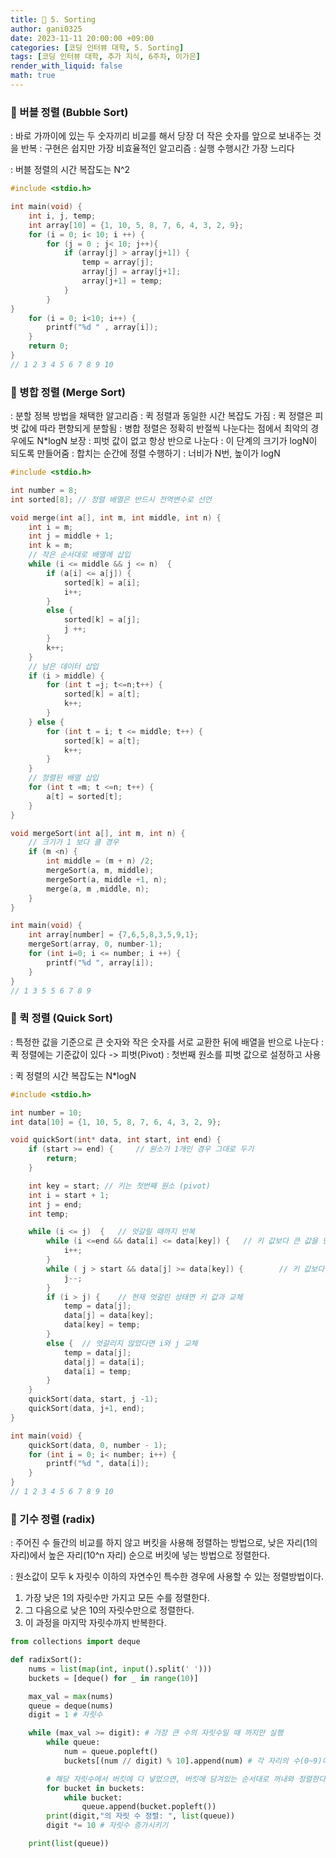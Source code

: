 ```yaml
---
title: 🐢 5. Sorting
author: gani0325
date: 2023-11-11 20:00:00 +09:00
categories: [코딩 인터뷰 대학, 5. Sorting]
tags: [코딩 인터뷰 대학, 추가 지식, 6주차, 이가은]
render_with_liquid: false
math: true
---
```


<h3> 🫧 버블 정렬 (Bubble Sort) </h3>

: 바로 가까이에 있는 두 숫자끼리 비교를 해서 당장
더 작은 숫자를 앞으로 보내주는 것을 반복
: 구현은 쉽지만 가장 비효율적인 알고리즘
: 실행 수행시간 가장 느리다

: 버블 정렬의 시간 복잡도는 N^2

```c
#include <stdio.h>

int main(void) {
	int i, j, temp;
	int array[10] = {1, 10, 5, 8, 7, 6, 4, 3, 2, 9};
	for (i = 0; i< 10; i ++) {
		for (j = 0 ; j< 10; j++){
			if (array[j] > array[j+1]) {
				temp = array[j];
				array[j] = array[j+1];
				array[j+1] = temp;
			}
		}
}
	for (i = 0; i<10; i++) {
		printf("%d " , array[i]);
	}
	return 0;
}
// 1 2 3 4 5 6 7 8 9 10
```

<h3> 🫧 병합 정렬 (Merge Sort) </h3>

: 분할 정복 방법을 채택한 알고리즘
: 퀵 정렬과 동일한 시간 복잡도 가짐
: 퀵 정렬은 피벗 값에 따라 편향되게 분할됨
: 병합 정렬은 정확히 반절씩 나눈다는 점에서 최악의 경우에도 N\*logN 보장
: 피벗 값이 없고 항상 반으로 나눈다
: 이 단계의 크기가 logN이 되도록 만들어줌
: 합치는 순간에 정렬 수행하기
: 너비가 N번, 높이가 logN

```c
#include <stdio.h>

int number = 8;
int sorted[8]; // 정렬 배열은 반드시 전역변수로 선언

void merge(int a[], int m, int middle, int n) {
	int i = m;
	int j = middle + 1;
	int k = m;
	// 작은 순서대로 배열에 삽입
	while (i <= middle && j <= n)  {
		if (a[i] <= a[j]) {
			sorted[k] = a[i];
			i++;
		}
		else {
			sorted[k] = a[j];
			j ++;
		}
		k++;
	}
	// 남은 데이터 삽입
	if (i > middle) {
		for (int t =j; t<=n;t++) {
			sorted[k] = a[t];
			k++;
		}
	} else {
		for (int t = i; t <= middle; t++) {
			sorted[k] = a[t];
			k++;
		}
	}
	// 정렬된 배열 삽입
	for (int t =m; t <=n; t++) {
		a[t] = sorted[t];
	}
}

void mergeSort(int a[], int m, int n) {
	// 크기가 1 보다 클 경우
	if (m <n) {
		int middle = (m + n) /2;
		mergeSort(a, m, middle);
		mergeSort(a, middle +1, n);
		merge(a, m ,middle, n);
	}
}

int main(void) {
	int array[number] = {7,6,5,8,3,5,9,1};
	mergeSort(array, 0, number-1);
	for (int i=0; i <= number; i ++) {
		printf("%d ", array[i]);
	}
}
// 1 3 5 5 6 7 8 9
```

<h3> 🫧 퀵 정렬 (Quick Sort) </h3>

: 특정한 값을 기준으로 큰 숫자와 작은 숫자를 서로 교환한 뒤에 배열을 반으로 나눈다
: 퀵 정렬에는 기준값이 있다 -> 피벗(Pivot)
: 첫번째 원소를 피벗 값으로 설정하고 사용

: 퀵 정렬의 시간 복잡도는 N\*logN

```c
#include <stdio.h>

int number = 10;
int data[10] = {1, 10, 5, 8, 7, 6, 4, 3, 2, 9};

void quickSort(int* data, int start, int end) {
	if (start >= end) {		// 원소가 1개인 경우 그대로 두기
		return;
	}

	int key = start; // 키는 첫번째 원소 (pivot)
	int i = start + 1;
	int j = end;
	int temp;

	while (i <= j)  {	// 엇갈릴 때까지 반복
		while (i <=end && data[i] <= data[key]) {	// 키 값보다 큰 값을 만날 때까지
			i++;
		}
		while ( j > start && data[j] >= data[key]) {		// 키 값보다 작은 값을 만날 떄까지
			j--;
		}
		if (i > j) {	// 현재 엇갈린 상태면 키 값과 교체
			temp = data[j];
			data[j] = data[key];
			data[key] = temp;
		}
		else {	// 엇갈리지 않았다면 i와 j 교체
			temp = data[j];
			data[j] = data[i];
			data[i] = temp;
		}
	}
	quickSort(data, start, j -1);
	quickSort(data, j+1, end);
}

int main(void) {
	quickSort(data, 0, number - 1);
	for (int i = 0; i< number; i++) {
		printf("%d ", data[i]);
	}
}
// 1 2 3 4 5 6 7 8 9 10
```

<h3> 🫧 기수 정렬 (radix) </h3>

: 주어진 수 들간의 비교를 하지 않고 버킷을 사용해 정렬하는 방법으로, 낮은 자리(1의 자리)에서 높은 자리(10^n 자리) 순으로 버킷에 넣는 방법으로 정렬한다.

: 원소값이 모두 k 자릿수 이하의 자연수인 특수한 경우에 사용할 수 있는 정렬방법이다.

1. 가장 낮은 1의 자릿수만 가지고 모든 수를 정렬한다.
2. 그 다음으로 낮은 10의 자릿수만으로 정렬한다.
3. 이 과정을 마지막 자릿수까지 반복한다.

```python
from collections import deque

def radixSort():
    nums = list(map(int, input().split(' ')))
    buckets = [deque() for _ in range(10)]

    max_val = max(nums)
    queue = deque(nums)
    digit = 1 # 자릿수

    while (max_val >= digit): # 가장 큰 수의 자릿수일 때 까지만 실행
        while queue:
            num = queue.popleft()
            buckets[(num // digit) % 10].append(num) # 각 자리의 수(0~9)에 따라 버킷에 num을 넣는다.

        # 해당 자릿수에서 버킷에 다 넣었으면, 버킷에 담겨있는 순서대로 꺼내와 정렬한다.
        for bucket in buckets:
            while bucket:
                queue.append(bucket.popleft())
        print(digit,"의 자릿 수 정렬: ", list(queue))
        digit *= 10 # 자릿수 증가시키기

    print(list(queue))
```

